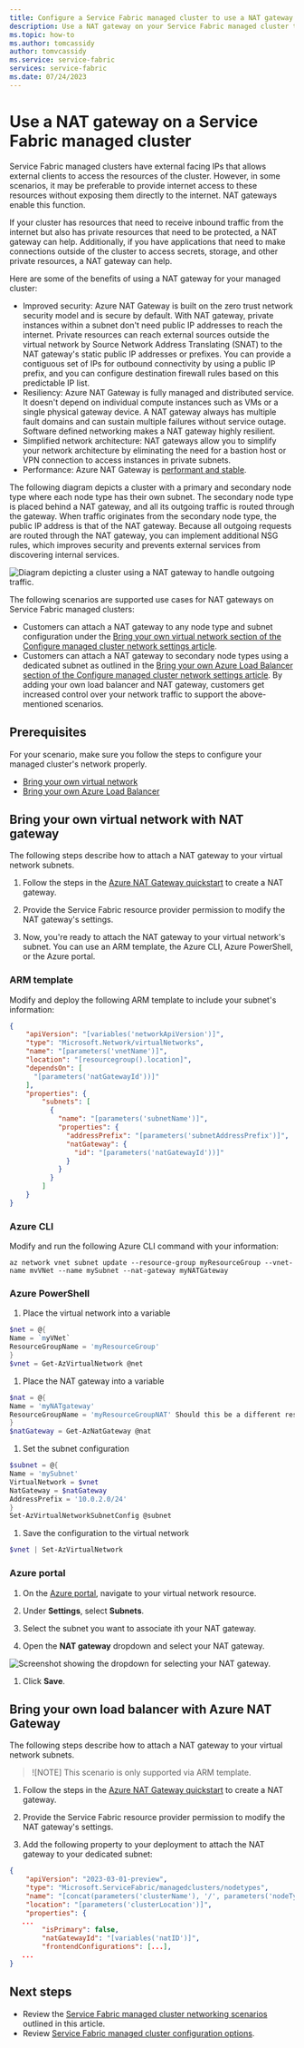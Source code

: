 ```yaml
---
title: Configure a Service Fabric managed cluster to use a NAT gateway
description: Use a NAT gateway on your Service Fabric managed cluster to provide internet access without exposing them directly to the internet.
ms.topic: how-to
ms.author: tomcassidy
author: tomvcassidy
ms.service: service-fabric
services: service-fabric
ms.date: 07/24/2023
---
```


# Use a NAT gateway on a Service Fabric managed cluster

Service Fabric managed clusters have external facing IPs that allows external clients to access the resources of the cluster. However, in some scenarios, it may be preferable to provide internet access to these resources without exposing them directly to the internet. NAT gateways enable this function.

If your cluster has resources that need to receive inbound traffic from the internet but also has private resources that need to be protected, a NAT gateway can help. Additionally, if you have applications that need to make connections outside of the cluster to access secrets, storage, and other private resources, a NAT gateway can help.

Here are some of the benefits of using a NAT gateway for your managed cluster:
* Improved security: Azure NAT Gateway is built on the zero trust network security model and is secure by default. With NAT gateway, private instances within a subnet don't need public IP addresses to reach the internet. Private resources can reach external sources outside the virtual network by Source Network Address Translating (SNAT) to the NAT gateway's static public IP addresses or prefixes. You can provide a contiguous set of IPs for outbound connectivity by using a public IP prefix, and you can configure destination firewall rules based on this predictable IP list.
* Resiliency: Azure NAT Gateway is fully managed and distributed service. It doesn't depend on individual compute instances such as VMs or a single physical gateway device. A NAT gateway always has multiple fault domains and can sustain multiple failures without service outage. Software defined networking makes a NAT gateway highly resilient.
* Simplified network architecture: NAT gateways allow you to simplify your network architecture by eliminating the need for a bastion host or VPN connection to access instances in private subnets. 
* Performance: Azure NAT Gateway is [performant and stable](../nat-gateway/nat-gateway-resource.md#performance).

The following diagram depicts a cluster with a primary and secondary node type where each node type has their own subnet. The secondary node type is placed behind a NAT gateway, and all its outgoing traffic is routed through the gateway. When traffic originates from the secondary node type, the public IP address is that of the NAT gateway. Because all outgoing requests are routed through the NAT gateway, you can implement additional NSG rules, which improves security and prevents external services from discovering internal services.

![Diagram depicting a cluster using a NAT gateway to handle outgoing traffic.](media/how-to-managed-cluster-nat-gateway/nat-gateway-scenario-diagram.png)

The following scenarios are supported use cases for NAT gateways on Service Fabric managed clusters:
* Customers can attach a NAT gateway to any node type and subnet configuration under the [Bring your own virtual network section of the Configure managed cluster network settings article](how-to-managed-cluster-networking.md#bring-your-own-virtual-network).
* Customers can attach a NAT gateway to secondary node types using a dedicated subnet as outlined in the [Bring your own Azure Load Balancer section of the Configure managed cluster network settings article](how-to-managed-cluster-networking.md#bring-your-own-azure-load-balancer). By adding your own load balancer and NAT gateway, customers get increased control over your network traffic to support the above-mentioned scenarios.

## Prerequisites

For your scenario, make sure you follow the steps to configure your managed cluster's network properly.

* [Bring your own virtual network](how-to-managed-cluster-networking.md#bring-your-own-virtual-network)
* [Bring your own Azure Load Balancer](how-to-managed-cluster-networking.md#bring-your-own-azure-load-balancer)


## Bring your own virtual network with NAT gateway

The following steps describe how to attach a NAT gateway to your virtual network subnets.

1. Follow the steps in the [Azure NAT Gateway quickstart](../nat-gateway/quickstart-create-nat-gateway-portal.md) to create a NAT gateway.

1. Provide the Service Fabric resource provider permission to modify the NAT gateway's settings. <!-- How do they do this? -->

1. Now, you're ready to attach the NAT gateway to your virtual network's subnet. You can use an ARM template, the Azure CLI, Azure PowerShell, or the Azure portal.

### ARM template 
 
Modify and deploy the following ARM template to include your subnet's information: <!-- Any specific callouts on what to modify? -->

```json
{ 
    "apiVersion": "[variables('networkApiVersion')]", 
    "type": "Microsoft.Network/virtualNetworks", 
    "name": "[parameters('vnetName')]", 
    "location": "[resourcegroup().location]", 
    "dependsOn": [ 
      "[parameters('natGatewayId'))]" 
    ], 
    "properties": { 
        "subnets": [ 
          { 
            "name": "[parameters('subnetName')]", 
            "properties": { 
              "addressPrefix": "[parameters('subnetAddressPrefix')]", 
              "natGateway": { 
                "id": "[parameters('natGatewayId'))]" 
              } 
            } 
          } 
        ] 
    } 
} 
```

### Azure CLI

Modify and run the following Azure CLI command with your information:

```azurecli
az network vnet subnet update --resource-group myResourceGroup --vnet-name mvVNet --name mySubnet --nat-gateway myNATGateway
```

### Azure PowerShell

1. Place the virtual network into a variable

  ```powershell
  $net = @{
  Name = `myVNet`
  ResourceGroupName = 'myResourceGroup'
  }
  $vnet = Get-AzVirtualNetwork @net
  ```

1. Place the NAT gateway into a variable

  ```powershell
  $nat = @{
  Name = 'myNATgateway'  
  ResourceGroupName = 'myResourceGroupNAT' Should this be a different resource group than above?
  } 
  $natGateway = Get-AzNatGateway @nat 
  ```

1. Set the subnet configuration

  ```powershell
  $subnet = @{  
  Name = 'mySubnet' 
  VirtualNetwork = $vnet 
  NatGateway = $natGateway 
  AddressPrefix = '10.0.2.0/24'  
  } 
  Set-AzVirtualNetworkSubnetConfig @subnet
  ```

1. Save the configuration to the virtual network

  ```powershell
  $vnet | Set-AzVirtualNetwork
  ```

### Azure portal

1. On the [Azure portal](https://portal.azure.com), navigate to your virtual network resource.

1. Under **Settings**, select **Subnets**.

1. Select the subnet you want to associate ith your NAT gateway.

1. Open the **NAT gateway** dropdown and select your NAT gateway.

  ![Screenshot showing the dropdown for selecting your NAT gateway.](media/how-to-managed-cluster-nat-gateway/attach-nat-gateway-portal.png)

1. Click **Save**.

## Bring your own load balancer with Azure NAT Gateway

The following steps describe how to attach a NAT gateway to your virtual network subnets.

> ![NOTE]
> This scenario is only supported via ARM template.

1. Follow the steps in the [Azure NAT Gateway quickstart](../nat-gateway/quickstart-create-nat-gateway-portal.md) to create a NAT gateway.

1. Provide the Service Fabric resource provider permission to modify the NAT gateway's settings. <!-- How do they do this? -->

1. Add the following property to your deployment to attach the NAT gateway to your dedicated subnet:

```json
{ 
    "apiVersion": "2023-03-01-preview", 
    "type": "Microsoft.ServiceFabric/managedclusters/nodetypes", 
    "name": "[concat(parameters('clusterName'), '/', parameters('nodeTypeName'))]", 
    "location": "[parameters('clusterLocation')]", 
    "properties": { 
   ... 
        "isPrimary": false, 
        "natGatewayId": "[variables('natID')]", 
        "frontendConfigurations": [...], 
   ... 
} 
```

## Next steps

* Review the [Service Fabric managed cluster networking scenarios](how-to-managed-cluster-networking.md) outlined in this article.
* Review [Service Fabric managed cluster configuration options](how-to-managed-cluster-configuration.md).

